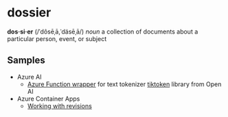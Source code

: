 # dossier
**dos·si·er** (/ˈdôsēˌā,ˈdäsēˌā/) *noun* a collection of documents about a particular person, event, or subject

## Samples

- Azure AI
  - [Azure Function wrapper](https://github.com/awkwardindustries/dossier/tree/main/samples/open-ai/tokenizer/azure-function-python-v2) for text tokenizer [tiktoken](https://github.com/openai/tiktoken) library from Open AI
- Azure Container Apps
  - [Working with revisions](https://github.com/awkwardindustries/dossier/tree/main/samples/azure-container-apps/revisions)

